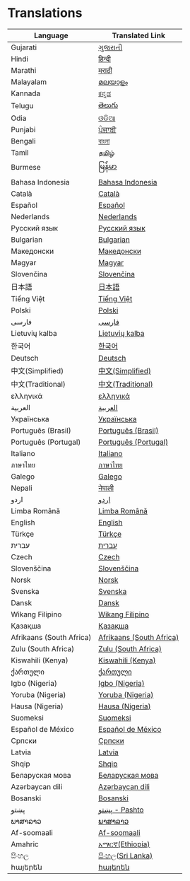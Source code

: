 # Translations

| Language                 | Translated Link                               |
|--------------------------|-----------------------------------------------|
| Gujarati                 | [ગુજરાતી](README.guj.md)                      |
| Hindi                    | [हिन्दी](README.hi.md)                        |
| Marathi                  | [मराठी](README.mr.md)                         |
| Malayalam                | [മലയാളം](README.ml.md)                        |
| Kannada                  | [ಕನ್ನಡ](README.ka.md)                         |
| Telugu                   | [తెలుగు](README.te.md)                        |
| Odia                     | [ଓଡିଆ](README.od.md)                          |
| Punjabi                  | [ਪੰਜਾਬੀ](README.pb.md)                        |
| Bengali                  | [বাংলা](README.bn.md)                         |
| Tamil                    | [தமிழ்](README.ta.md)                         |
| Burmese                  | [မြန်မာ](README.mm_unicode.md)                |
| Bahasa Indonesia         | [Bahasa Indonesia](README.id.md)              |
| Català                   | [Català](README.ca.md)                        |
| Español                  | [Español](README.es.md)                       |
| Nederlands               | [Nederlands](README.nl.md)                    |
| Русский язык             | [Русский язык](README.ru.md)                  |
| Bulgarian                | [Bulgarian](README.bg.md)                     |
| Македонски               | [Македонски](README.mk.md)                    |
| Magyar                   | [Magyar](README.hu.md)                        |
| Slovenčina               | [Slovenčina](README.slk.md)                   |
| 日本語                      | [日本語](README.ja.md)                           |
| Tiếng Việt               | [Tiếng Việt](README.vn.md)                    |
| Polski                   | [Polski](README.pl.md)                        |
| فارسی                    | [فارسی](README.fa.md)                         |
| Lietuvių kalba           | [Lietuvių kalba](README.lt.md)                |
| 한국어                      | [한국어](README.ko.md)                           |
| Deutsch                  | [Deutsch](README.de.md)                       |
| 中文(Simplified)           | [中文(Simplified)](README.zh-cn.md)             |
| 中文(Traditional)          | [中文(Traditional)](README.zh-tw.md)            |
| ελληνικά                 | [ελληνικά](README.gr.md)                      |
| العربية                  | [العربية](README.ar.md)                       |
| Українська               | [Українська](README.ua.md)                    |
| Português (Brasil)     | [Português (Brasil)](README.pt-br.md)       |
| Português (Portugal)     | [Português (Portugal)](README.pt-pt.md)       |
| Italiano                 | [Italiano](README.it.md)                      |
| ภาษาไทย                  | [ภาษาไทย](README.th.md)                       |
| Galego                   | [Galego](README.gl.md)                        |
| Nepali                   | [नेपाली](README.np.md)                        |
| اردو                     | [اردو](README.ur.md)                          |
| Limba Română             | [Limba Română](README.ro.md)                  |
| English                  | [English](../README.md)                       |
| Türkçe                   | [Türkçe](README.tr.md)                        |
| עברית                    | [עברית](README.hb.md)                         |
| Czech                    | [Czech](README.cs.md)                         |
| Slovenščina              | [Slovenščina](README.sl.md)                   |
| Norsk                    | [Norsk](README.no.md)                         |
| Svenska                  | [Svenska](README.se.md)                       |
| Dansk                    | [Dansk](README.da.md)                         |
| Wikang Filipino          | [Wikang Filipino](README.tl.md)               |
| Қазақша                  | [Қазақша](README.kz.md)                       |
| Afrikaans (South Africa) | [Afrikaans (South Africa)](README.afk.md)     |
| Zulu (South Africa)      | [Zulu (South Africa)](README.zul.md)          |
| Kiswahili (Kenya)        | [Kiswahili (Kenya)](README.kws.md)            |
| ქართული                  | [ქართული](README.ge.md)                       |
| Igbo (Nigeria)           | [Igbo (Nigeria)](README.igb.md)               |
| Yoruba (Nigeria)         | [Yoruba (Nigeria)](README.yor.md)             |
| Hausa (Nigeria)          | [Hausa (Nigeria)](README.hau.md)              |
| Suomeksi                 | [Suomeksi](README.fi.md)                      |
| Español de México        | [Español de México](README.mx.md)             |
| Српски                   | [Српски](README.sr.md)                        |
| Latvia                   | [Latvia](README.lv.md)                        |
| Shqip                    | [Shqip](README.al.md)                         |
| Беларуская мова          | [Беларуская мова](README.by.md)               |
| Azərbaycan dili          | [Azərbaycan dili](translations/README.aze.md) |
| Bosanski                 | [Bosanski](README.bih.md)                     |
| پښتو                     | [پښتو - Pashto](README.ps.md)                 |
| ພາສາລາວ                  | [ພາສາລາວ](README.la.md)                       |
| Af-soomaali              | [Af-soomaali](README.so.md)                   |
| Amahric                  | [አማርኛ(Ethiopia)](README.am.md)                |
| සිංහල                    | [සිංහල(Sri Lanka)](README.si.md)              |
| հայերեն                  | [հայերեն](README.arm.md)                      |
